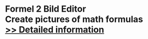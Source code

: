 # Formel 2 Bild Editor<br />Create pictures of math formulas<br />[>> Detailed information](https://secure.shareit.com/shareit/product.html?productid=300254347&affiliateid=200057808)